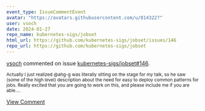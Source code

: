 ```yaml
---
event_type: IssueCommentEvent
avatar: "https://avatars.githubusercontent.com/u/814322?"
user: vsoch
date: 2024-01-27
repo_name: kubernetes-sigs/jobset
html_url: https://github.com/kubernetes-sigs/jobset/issues/146
repo_url: https://github.com/kubernetes-sigs/jobset
---
```


<a href='https://github.com/vsoch' target='_blank'>vsoch</a> commented on issue <a href='https://github.com/kubernetes-sigs/jobset/issues/146' target='_blank'>kubernetes-sigs/jobset#146</a>.

<small>Actually I just realized @ahg-g was literally sitting on the stage for my talk, so he saw (some of the high level) description about the need for easy to deploy common patterns for jobs. Really excited that you are going to work on this, and please include me if you are able....</small>

<a href='https://github.com/kubernetes-sigs/jobset/issues/146' target='_blank'>View Comment</a>